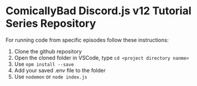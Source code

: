 # ComicallyBad Discord.js v12 Tutorial Series Repository

For running code from specific episodes follow these instructions:
1. Clone the github repository
2. Open the cloned folder in VSCode, type `cd <project directory nanme>`
3. Use `npm install --save`
4. Add your saved .env file to the folder
5. Use `nodemon` or `node index.js`